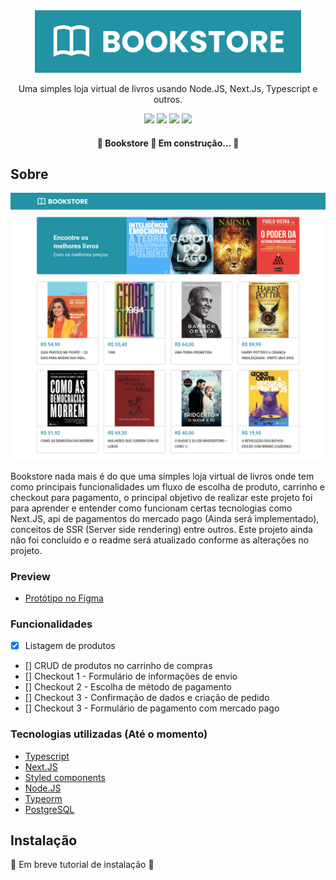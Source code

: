 <div align="center">
  <img src="./.github/logo.svg" height="100"/>
</div>

<p align="center">Uma simples loja virtual de livros usando Node.JS, Next.Js, Typescript e outros.</p>

<div align="center">
  <img src="https://img.shields.io/github/issues/wesleyoliveira820/bookstore" />
  <img src="https://img.shields.io/github/forks/wesleyoliveira820/bookstore" />
  <img src="https://img.shields.io/github/stars/wesleyoliveira820/bookstore" />
  <img src="https://img.shields.io/github/license/wesleyoliveira820/bookstore" />
</div>

<h4 align="center">
  🚧  Bookstore 🚀 Em construção...  🚧
</h4>

## Sobre

<div align="center">
  <img src="./.github/screenshot_home.png" />
</div>

Bookstore nada mais é do que uma simples loja virtual de livros onde tem como principais funcionalidades um fluxo de escolha de produto, carrinho e checkout para pagamento, o principal objetivo de realizar este projeto foi para aprender e entender como funcionam certas tecnologias como Next.JS, api de pagamentos do mercado pago (Ainda será implementado), conceitos de SSR (Server side rendering) entre outros. Este projeto ainda não foi concluído e o readme será atualizado conforme as alterações no projeto.

### Preview

* [Protótipo no Figma](https://www.figma.com/file/Tn4MBHcoqaa3ZNdtse6uCK/Ecommerce?node-id=106%3A291)

### Funcionalidades

- [x] Listagem de produtos
- [] CRUD de produtos no carrinho de compras
- [] Checkout 1 - Formulário de informações de envio
- [] Checkout 2 - Escolha de método de pagamento
- [] Checkout 3 - Confirmação de dados e criação de pedido
- [] Checkout 3 - Formulário de pagamento com mercado pago

### Tecnologias utilizadas (Até o momento)

* [Typescript](https://www.typescriptlang.org/)
* [Next.JS](https://nextjs.org/)
* [Styled components](https://styled-components.com/)
* [Node.JS](https://nodejs.org/en/)
* [Typeorm](https://typeorm.io/#/)
* [PostgreSQL](https://www.postgresql.org/)

## Instalação

  🚧  Em breve tutorial de instalação  🚧
